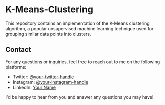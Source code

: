 # K-Means-Clustering


This repository contains an implementation of the K-Means clustering algorithm, a popular unsupervised machine learning technique used for grouping similar data points into clusters.


## Contact

For any questions or inquiries, feel free to reach out to me on the following platforms:

- Twitter: [@your-twitter-handle](https://twitter.com/krishvsoni)
- Instagram: [@your-instagram-handle](https://www.instagram.com/krishvsoni)
- LinkedIn: [Your Name](https://www.linkedin.com/in/krish-soni-/)

I'd be happy to hear from you and answer any questions you may have!

